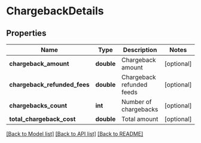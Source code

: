 # ChargebackDetails

## Properties
Name | Type | Description | Notes
------------ | ------------- | ------------- | -------------
**chargeback_amount** | **double** | Chargeback amount | [optional] 
**chargeback_refunded_fees** | **double** | Chargeback refunded feeds | [optional] 
**chargebacks_count** | **int** | Number of chargebacks | [optional] 
**total_chargeback_cost** | **double** | Total amount | [optional] 

[[Back to Model list]](../README.md#documentation-for-models) [[Back to API list]](../README.md#documentation-for-api-endpoints) [[Back to README]](../README.md)


